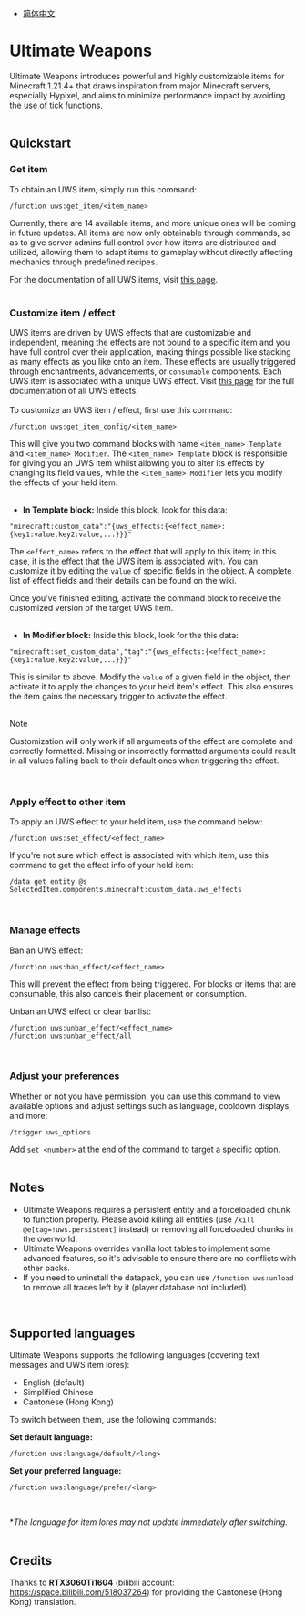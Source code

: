 - [简体中文](https://github.com/akastrmix/Ultimate-Weapons/blob/main/README_ZH.md)
# Ultimate Weapons
Ultimate Weapons introduces powerful and highly customizable items for Minecraft 1.21.4+ that draws inspiration from major Minecraft servers, especially Hypixel, and aims to minimize performance impact by avoiding the use of tick functions.
<br><br>
## Quickstart
### Get item
To obtain an UWS item, simply run this command:
```mcfunction
/function uws:get_item/<item_name>
```
Currently, there are 14 available items, and more unique ones will be coming in future updates. All items are now only obtainable through commands, so as to give server admins full control over how items are distributed and utilized, allowing them to adapt items to gameplay without directly affecting mechanics through predefined recipes.

For the documentation of all UWS items, visit [this page](https://github.com/akastrmix/Ultimate-Weapons/wiki/Items).
<br><br>
### Customize item / effect
UWS items are driven by UWS effects that are customizable and independent, meaning the effects are not bound to a specific item and you have full control over their application, making things possible like stacking as many effects as you like onto an item. These effects are usually triggered through enchantments, advancements, or `consumable` components. Each UWS item is associated with a unique UWS effect. Visit [this page](https://github.com/akastrmix/Ultimate-Weapons/wiki/Effects) for the full documentation of all UWS effects.
<br><br>
To customize an UWS item / effect, first use this command:
```mcfunction
/function uws:get_item_config/<item_name>
```
This will give you two command blocks with name `<item_name> Template` and `<item_name> Modifier`. The `<item_name> Template` block is responsible for giving you an UWS item whilst allowing you to alter its effects by changing its field values, while the `<item_name> Modifier` lets you modify the effects of your held item.
<br><br>
- **In Template block:** Inside this block, look for this data:
```
"minecraft:custom_data":"{uws_effects:{<effect_name>:{key1:value,key2:value,...}}}"
```
The `<effect_name>` refers to the effect that will apply to this item; in this case, it is the effect that the UWS item is associated with. You can customize it by editing the `value` of specific fields in the object. A complete list of effect fields and their details can be found on the wiki.

Once you've finished editing, activate the command block to receive the customized version of the target UWS item.
<br><br>
- **In Modifier block:** Inside this block, look for the this data:
```
"minecraft:set_custom_data","tag":"{uws_effects:{<effect_name>:{key1:value,key2:value,...}}}"
```
This is similar to above. Modify the `value` of a given field in the object, then activate it to apply the changes to your held item's effect. This also ensures the item gains the necessary trigger to activate the effect.
<br><br>
> [!NOTE]
> Customization will only work if all arguments of the effect are complete and correctly formatted. Missing or incorrectly formatted arguments could result in all values falling back to their default ones when triggering the effect.

<br>

### Apply effect to other item
To apply an UWS effect to your held item, use the command below:
```mcfunction
/function uws:set_effect/<effect_name>
```
If you're not sure which effect is associated with which item, use this command to get the effect info of your held item:
```mcfunction
/data get entity @s SelectedItem.components.minecraft:custom_data.uws_effects
```
<br>

### Manage effects
Ban an UWS effect:
```mcfunction
/function uws:ban_effect/<effect_name>
```
This will prevent the effect from being triggered. For blocks or items that are consumable, this also cancels their placement or consumption.

Unban an UWS effect or clear banlist:
```mcfunction
/function uws:unban_effect/<effect_name>
/function uws:unban_effect/all
```
<br>

### Adjust your preferences
Whether or not you have permission, you can use this command to view available options and adjust settings such as language, cooldown displays, and more:
```mcfunction
/trigger uws_options
```
Add `set <number>` at the end of the command to target a specific option.
<br><br>
## Notes
- Ultimate Weapons requires a persistent entity and a forceloaded chunk to function properly. Please avoid killing all entities (use `/kill @e[tag=!uws.persistent]` instead) or removing all forceloaded chunks in the overworld.
- Ultimate Weapons overrides vanilla loot tables to implement some advanced features, so it's advisable to ensure there are no conflicts with other packs.
- If you need to uninstall the datapack, you can use `/function uws:unload` to remove all traces left by it (player database not included).
<br>

## Supported languages
Ultimate Weapons supports the following languages (covering text messages and UWS item lores):
- English (default)
- Simplified Chinese
- Cantonese (Hong Kong)

To switch between them, use the following commands:

**Set default language:**
```mcfunction
/function uws:language/default/<lang>
```
**Set your preferred language:**
```mcfunction
/function uws:language/prefer/<lang>
```
<br>

**The language for item lores may not update immediately after switching.*
<br><br>
## Credits
Thanks to **RTX3060Ti1604** (bilibili account: https://space.bilibili.com/518037264) for providing the Cantonese (Hong Kong) translation.
